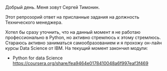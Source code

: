 Добрый день.
Меня зовут Сергей Тимонин.

Этот репрозорий ответ на присланные задания на должность Технического менеджера.

Хотел бы сразу уточнить, что на данный момент я не работаю профессионально в Python, но активно стремлюсь к этому стремлюсь.
Стараюсь активно заниматься самообразованием и я прохожу он-лайн курсы Data Science от IBM. 
На текущий момент закончил модули:
 - Python for data Science  https://coursera.org/share/fea9464e0178410048a6f997eaf3f469

